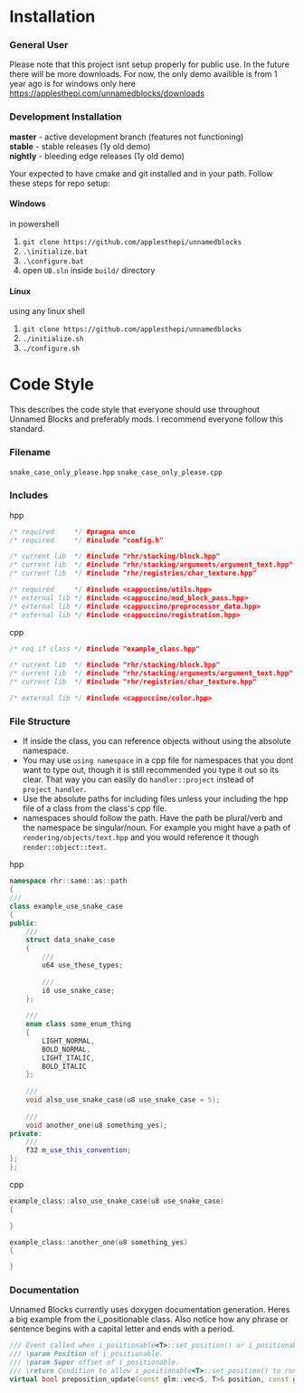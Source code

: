# Installation
### General User
Please note that this project isnt setup properly for public use. In the future there will be more downloads. For now, the only demo availible is from 1 year ago is for windows only here https://applesthepi.com/unnamedblocks/downloads

### Development Installation
**master** - active development branch (features not functioning)  
**stable** - stable releases (1y old demo)  
**nightly** - bleeding edge releases (1y old demo)  
  
Your expected to have cmake and git installed and in your path. Follow these steps for repo setup:
#### Windows
in powershell
1. `git clone https://github.com/applesthepi/unnamedblocks`
2. `.\initialize.bat`
3. `.\configure.bat`
4. open `UB.sln` inside `build/` directory

#### Linux
using any linux shell
1. `git clone https://github.com/applesthepi/unnamedblocks`
2. `./initialize.sh`
3. `./configure.sh`

# Code Style
This describes the code style that everyone should use throughout Unnamed Blocks and preferably mods. I recommend everyone follow this standard.

### Filename
`snake_case_only_please.hpp`
`snake_case_only_please.cpp`

### Includes
hpp
```cpp
/* required     */ #pragma once
/* required     */ #include "config.h"

/* current lib  */ #include "rhr/stacking/block.hpp"
/* current lib  */ #include "rhr/stacking/arguments/argument_text.hpp"
/* current lib  */ #include "rhr/registries/char_texture.hpp"

/* required     */ #include <cappuccino/utils.hpp>
/* external lib */ #include <cappuccino/mod_block_pass.hpp>
/* external lib */ #include <cappuccino/preprocessor_data.hpp>
/* external lib */ #include <cappuccino/registration.hpp>
```
cpp
```cpp
/* req if class */ #include "example_class.hpp"

/* current lib  */ #include "rhr/stacking/block.hpp"
/* current lib  */ #include "rhr/stacking/arguments/argument_text.hpp"
/* current lib  */ #include "rhr/registries/char_texture.hpp"

/* external lib */ #include <cappuccino/color.hpp>
```

### File Structure
- If inside the class, you can reference objects without using the absolute namespace.
- You may use `using namespace` in a cpp file for namespaces that you dont want to type out, though it is still recommended you type it out so its clear. That way you can easily do `handler::project` instead of `project_handler`.
- Use the absolute paths for including files unless your including the hpp file of a class from the class's cpp file.
- namespaces should follow the path. Have the path be plural/verb and the namespace be singular/noun. For example you might have a path of `rendering/objects/text.hpp` and you would reference it though `render::object::text`.

hpp
```cpp
namespace rhr::same::as::path
{
///
class example_use_snake_case
{
public:
	///
	struct data_snake_case
	{
		///
		u64 use_these_types;
		
		///
		i8 use_snake_case;
	};
	
	///
	enum class some_enum_thing
	{
		LIGHT_NORMAL,
		BOLD_NORMAL,
		LIGHT_ITALIC,
		BOLD_ITALIC
	};
	
	///
	void also_use_snake_case(u8 use_snake_case = 5);
	
	///
	void another_one(u8 something_yes);
private:
	///
	f32 m_use_this_convention;
};
};
```
cpp
```cpp
example_class::also_use_snake_case(u8 use_snake_case)
{

}

example_class::another_one(u8 something_yes)
{

}
```

### Documentation
Unnamed Blocks currently uses doxygen documentation generation. Heres a big example from the i_positionable class. Also notice how any phrase or sentence begins with a capital letter and ends with a period.
```cpp
/// Event called when i_positionable<T>::set_position() or i_positionable<T>::set_super_position() gets run.
/// \param Position of i_positionable.
/// \param Super offset of i_positionable.
/// \return Condition to allow i_positionable<T>::set_position() to run.
virtual bool preposition_update(const glm::vec<S, T>& position, const glm::vec<S, T>& offset);
```
